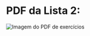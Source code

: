 # PDF da Lista 2:
![Imagem do PDF de exercícios](https://drive.google.com/uc?export=view&id=1-LfkG4FuSC0RvWnTPQNXUKZNQA0HDuwt "Imagem do PDF de exercícios")
